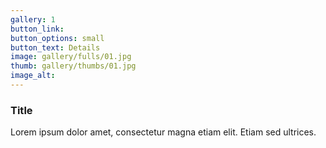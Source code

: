 ```yaml
---
gallery: 1
button_link:
button_options: small
button_text: Details
image: gallery/fulls/01.jpg
thumb: gallery/thumbs/01.jpg
image_alt: 
---
```


### Title

Lorem ipsum dolor amet, consectetur magna etiam elit. Etiam sed ultrices.
